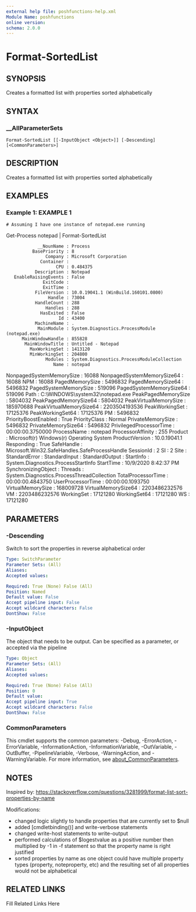 ```yaml
---
external help file: poshfunctions-help.xml
Module Name: poshfunctions
online version: 
schema: 2.0.0
---
```


# Format-SortedList

## SYNOPSIS

Creates a formatted list with properties sorted alphabetically

## SYNTAX

### __AllParameterSets

```
Format-SortedList [[-InputObject <Object>]] [-Descending] [<CommonParameters>]
```

## DESCRIPTION

Creates a formatted list with properties sorted alphabetically


## EXAMPLES

### Example 1: EXAMPLE 1

```
# Assuming I have one instance of notepad.exe running
```

Get-Process notepad | Format-SortedList

                __NounName : Process
              BasePriority : 8
                   Company : Microsoft Corporation
                 Container :
                       CPU : 0.484375
               Description : Notepad
       EnableRaisingEvents : False
                  ExitCode :
                  ExitTime :
               FileVersion : 10.0.19041.1 (WinBuild.160101.0800)
                    Handle : 73004
               HandleCount : 288
                   Handles : 288
                 HasExited : False
                        Id : 43400
               MachineName : .
                MainModule : System.Diagnostics.ProcessModule (notepad.exe)
          MainWindowHandle : 855828
           MainWindowTitle : Untitled - Notepad
             MaxWorkingSet : 1413120
             MinWorkingSet : 204800
                   Modules : System.Diagnostics.ProcessModuleCollection
                      Name : notepad
  NonpagedSystemMemorySize : 16088
NonpagedSystemMemorySize64 : 16088
                       NPM : 16088
           PagedMemorySize : 5496832
         PagedMemorySize64 : 5496832
     PagedSystemMemorySize : 519096
   PagedSystemMemorySize64 : 519096
                      Path : C:\WINDOWS\system32\notepad.exe
       PeakPagedMemorySize : 5804032
     PeakPagedMemorySize64 : 5804032
     PeakVirtualMemorySize : 185970688
   PeakVirtualMemorySize64 : 2203504193536
            PeakWorkingSet : 17125376
          PeakWorkingSet64 : 17125376
                        PM : 5496832
      PriorityBoostEnabled : True
             PriorityClass : Normal
         PrivateMemorySize : 5496832
       PrivateMemorySize64 : 5496832
   PrivilegedProcessorTime : 00:00:00.3750000
               ProcessName : notepad
         ProcessorAffinity : 255
                   Product : Microsoft(r) Windows(r) Operating System
            ProductVersion : 10.0.19041.1
                Responding : True
                SafeHandle : Microsoft.Win32.SafeHandles.SafeProcessHandle
                 SessionId : 2
                        SI : 2
                      Site :
             StandardError :
             StandardInput :
            StandardOutput :
                 StartInfo : System.Diagnostics.ProcessStartInfo
                 StartTime : 10/9/2020 8:42:37 PM
       SynchronizingObject :
                   Threads : System.Diagnostics.ProcessThreadCollection
        TotalProcessorTime : 00:00:00.4843750
         UserProcessorTime : 00:00:00.1093750
         VirtualMemorySize : 168009728
       VirtualMemorySize64 : 2203486232576
                        VM : 2203486232576
                WorkingSet : 17121280
              WorkingSet64 : 17121280
                        WS : 17121280






## PARAMETERS

### -Descending

Switch to sort the properties in reverse alphabetical order

```yaml
Type: SwitchParameter
Parameter Sets: (All)
Aliases: 
Accepted values: 

Required: True (None) False (All)
Position: Named
Default value: False
Accept pipeline input: False
Accept wildcard characters: False
DontShow: False
```

### -InputObject

The object that needs to be output.
Can be specified as a parameter, or accepted via the pipeline

```yaml
Type: Object
Parameter Sets: (All)
Aliases: 
Accepted values: 

Required: True (None) False (All)
Position: 0
Default value: 
Accept pipeline input: True
Accept wildcard characters: False
DontShow: False
```


### CommonParameters

This cmdlet supports the common parameters: -Debug, -ErrorAction, -ErrorVariable, -InformationAction, -InformationVariable, -OutVariable, -OutBuffer, -PipelineVariable, -Verbose, -WarningAction, and -WarningVariable. For more information, see [about_CommonParameters](http://go.microsoft.com/fwlink/?LinkID=113216).

## NOTES

Inspired by: https://stackoverflow.com/questions/3281999/format-list-sort-properties-by-name

Modifications:
* changed logic slightly to handle properties that are currently set to $null
* added [cmdletbinding()] and write-verbose statements
* changed write-host statements to write-output
* performed calculations of $logestvalue as a positive number then multiplied by -1 in -f statement so that the property name is right justified
* sorted properties by name as one object could have multiple property types (property, noteproperty, etc) and the resulting set of all properties would not be alphabetical


## RELATED LINKS

Fill Related Links Here

